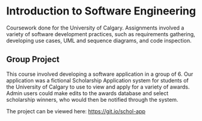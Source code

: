 # Introduction to Software Engineering

Coursework done for the University of Calgary. Assignments involved a variety of software development practices, such as requirements gathering, developing use cases, UML and sequence diagrams, and code inspection.

## Group Project

This course involved developing a software application in a group of 6. Our application was a fictional Scholarship Application system for students of the University of Calgary to use to view and apply for a variety of awards. Admin users could make edits to the awards database and select scholarship winners, who would then be notified through the system.

The project can be viewed here: https://git.io/schol-app
 
